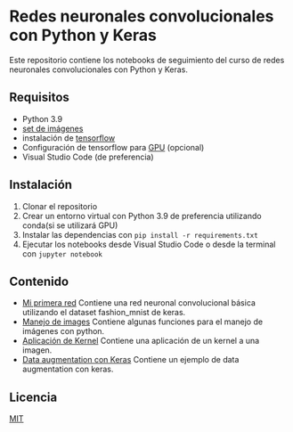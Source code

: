 # Redes neuronales convolucionales con Python y Keras

Este repositorio contiene los notebooks de seguimiento del curso de redes neuronales convolucionales con Python y Keras.

## Requisitos
- Python 3.9
- [set de imágenes](https://www.kaggle.com/datasets/alarcon7a/cnn-data-sources)
- instalación de [tensorflow](https://www.tensorflow.org/install)
- Configuración de tensorflow para [GPU](https://www.tensorflow.org/install/gpu) (opcional)
- Visual Studio Code (de preferencia)

## Instalación
1. Clonar el repositorio
2. Crear un entorno virtual con Python 3.9 de preferencia utilizando conda(si se utilizará GPU)
3. Instalar las dependencias con `pip install -r requirements.txt`
4. Ejecutar los notebooks desde Visual Studio Code o desde la terminal con `jupyter notebook`

## Contenido
- [Mi primera red](/notebooks/Mi%20primera%20red.ipynb) Contiene una red neuronal convolucional básica utilizando el dataset fashion_mnist de keras.
- [Manejo de images](/notebooks/Manejo%20de%20images.ipynb) Contiene algunas funciones para el manejo de imágenes con python.
- [Aplicación de Kernel](/notebooks/Aplicación%20de%20Kernel.ipynb) Contiene una aplicación de un kernel a una imagen.
- [Data augmentation con Keras](/notebooks/Data%20augmentation%20con%20Keras.ipynb) Contiene un ejemplo de data augmentation con keras.


## Licencia
[MIT](https://choosealicense.com/licenses/mit/)